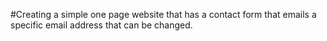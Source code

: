 #Creating a simple one page website that has a contact form that emails a specific email address that can be changed. 

